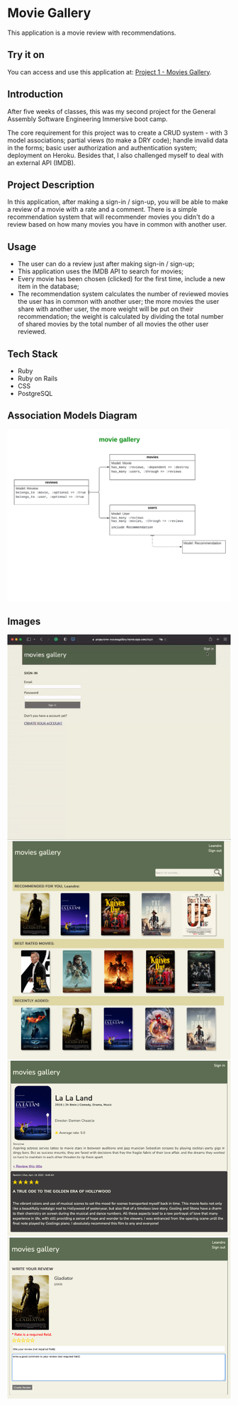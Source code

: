 # Movie Gallery
This application is a movie review with recommendations.

## Try it on
You can access and use this application at: [Project 1 - Movies Gallery](https://projectone-moviesgallery.herokuapp.com).

## Introduction
After five weeks of classes, this was my second project for the General Assembly Software Engineering Immersive boot camp.

The core requirement for this project was to create a CRUD system - with 3 model associations; partial views (to make a DRY code); handle invalid data in the forms; basic user authorization and authentication system; deployment on Heroku. Besides that, I also challenged myself to deal with an external API (IMDB).

## Project Description
In this application, after making a sign-in / sign-up, you will be able to make a review of a movie with a rate and a comment. There is a simple recommendation system that will recommender movies you didn't do a review based on how many movies you have in common with another user.

## Usage
* The user can do a review just after making sign-in / sign-up;
* This application uses the IMDB API to search for movies;
* Every movie has been chosen (clicked) for the first time, include a new item in the database;
* The recommendation system calculates the number of reviewed movies the user has in common with another user; the more movies the user share with another user, the more weight will be put on their recommendation; the weight is calculated by dividing the total number of shared movies by the total number of all movies the other user reviewed.

## Tech Stack
* Ruby
* Ruby on Rails
* CSS
* PostgreSQL

## Association Models Diagram
![association](./app/assets/images/association-diagram.png)

## Images
![gif](./app/assets/images/gif.gif)
![homepage](./app/assets/images/home-page.png)
![infomovie](./app/assets/images/show-movie-info-and-reviews.png)
![makereview](./app/assets/images/make-your-review.png)
